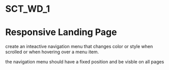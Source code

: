 # SCT_WD_1
# Responsive Landing Page
create an inteactive navigation menu that changes color or style when scrolled or when hovering over a menu item.

the navigation menu should have a fixed position and be visble on all pages
